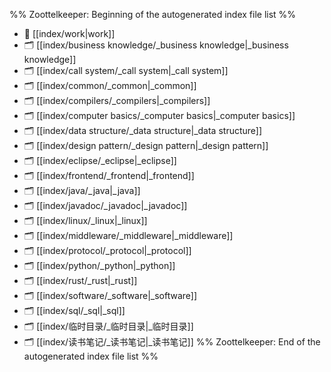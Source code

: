 %% Zoottelkeeper: Beginning of the autogenerated index file list  %%
- 📄 [[index/work|work]]
- 🗂️ [[index/business knowledge/_business knowledge|_business knowledge]]
- 🗂️ [[index/call system/_call system|_call system]]
- 🗂️ [[index/common/_common|_common]]
- 🗂️ [[index/compilers/_compilers|_compilers]]
- 🗂️ [[index/computer basics/_computer basics|_computer basics]]
- 🗂️ [[index/data structure/_data structure|_data structure]]
- 🗂️ [[index/design pattern/_design pattern|_design pattern]]
- 🗂️ [[index/eclipse/_eclipse|_eclipse]]
- 🗂️ [[index/frontend/_frontend|_frontend]]
- 🗂️ [[index/java/_java|_java]]
- 🗂️ [[index/javadoc/_javadoc|_javadoc]]
- 🗂️ [[index/linux/_linux|_linux]]
- 🗂️ [[index/middleware/_middleware|_middleware]]
- 🗂️ [[index/protocol/_protocol|_protocol]]
- 🗂️ [[index/python/_python|_python]]
- 🗂️ [[index/rust/_rust|_rust]]
- 🗂️ [[index/software/_software|_software]]
- 🗂️ [[index/sql/_sql|_sql]]
- 🗂️ [[index/临时目录/_临时目录|_临时目录]]
- 🗂️ [[index/读书笔记/_读书笔记|_读书笔记]]
%% Zoottelkeeper: End of the autogenerated index file list  %%
